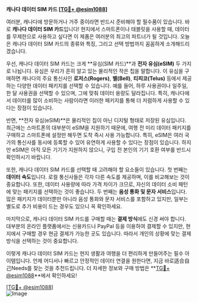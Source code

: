 **캐나다 데이터 SIM 카드 [[TG💪+ @esim1088](https://t.me/s/esim1088)]**

여러분, 캐나다에 방문하거나 거주 중이라면 반드시 준비해야 할 필수품이 있습니다. 바로 **캐나다 데이터 SIM 카드**입니다! 현지에서 스마트폰이나 태블릿을 사용할 때, 데이터를 무제한으로 사용하고 싶다면 이 제품은 여러분의 최고의 파트너가 될 것입니다. 오늘은 캐나다 데이터 SIM 카드의 종류와 특징, 그리고 선택 방법까지 꼼꼼하게 소개해드리겠습니다.

우선, 캐나다 데이터 SIM 카드는 크게 **유심(SIM 카드)**과 **전자 유심(eSIM)** 두 가지로 나뉩니다. 유심은 우리가 흔히 알고 있는 물리적인 작은 칩을 말합니다. 이 유심을 구매하면 캐나다의 주요 통신사인 **로저스(Rogers)**, **벨(Bell)**, **티피코(Telus)** 등에서 제공하는 다양한 데이터 패키지를 선택할 수 있습니다. 예를 들어, 하루 사용권이나 일주일, 한 달 사용권을 선택할 수 있으며, 그에 맞춰 데이터 용량도 달라집니다. 특히, 캐나다에서 데이터를 많이 소비하는 사람이라면 이러한 패키지를 통해 더 저렴하게 사용할 수 있다는 장점이 있습니다.

반면, **전자 유심(eSIM)**은 물리적인 칩이 아닌 디지털 형태로 저장된 유심입니다. 최근에는 스마트폰의 대부분이 eSIM을 지원하기 때문에, 여행 전 미리 데이터 패키지를 구매하고 스마트폰에 설정만 해두면 도착 즉시 사용 가능합니다. 특히, eSIM은 여러 국가의 통신사를 동시에 등록할 수 있어 유연하게 사용할 수 있다는 장점이 있습니다. 하지만 eSIM은 아직 모든 기기가 지원하지 않으니, 구입 전 본인의 기기 호환 여부를 반드시 확인하시기 바랍니다.

또한, 캐나다 데이터 SIM 카드를 선택할 때 고려해야 할 요소들이 있습니다. 첫 번째는 **데이터 속도**입니다. 로컬 통신사들은 각자 다른 속도를 제공하며, 이를 비교해보는 것이 중요합니다. 또한, 데이터 사용량에 따라 가격 차이가 크므로, 자신의 데이터 소비 패턴에 맞는 패키지를 선택하는 것이 좋습니다. 두 번째는 **음성 통화 및 문자 서비스**입니다. 많은 패키지가 데이터뿐만 아니라 음성 통화와 문자 서비스를 포함하고 있지만, 일부는 별도로 추가 비용이 드는 경우도 있으니 꼭 확인하세요.

마지막으로, 캐나다 데이터 SIM 카드를 구매할 때는 **결제 방식**에도 신경 써야 합니다. 대부분의 온라인 플랫폼에서는 신용카드나 PayPal 등을 이용하여 결제할 수 있지만, 현지에서 구매할 경우 현금 결제가 가능한 곳도 있습니다. 따라서 개인의 상황에 맞는 결제 방식을 선택하는 것이 중요합니다.

이렇게 캐나다 데이터 SIM 카드는 현지 생활과 여행을 더 편리하게 만들어주는 필수 아이템입니다. 언제 어디서나 빠르고 안정적인 데이터 연결을 원한다면, 지금 바로适合自己Needs를 찾는 것을 추천드립니다. 더 자세한 정보와 구매 방법은 **[TG💪+ @esim1088](https://t.me/s/esim1088)**에서 확인하세요!

[[TG💪+ @esim1088](https://t.me/s/esim1088)]  
![Image](https://i.postimg.cc/Y0z9fWf4/image.png)